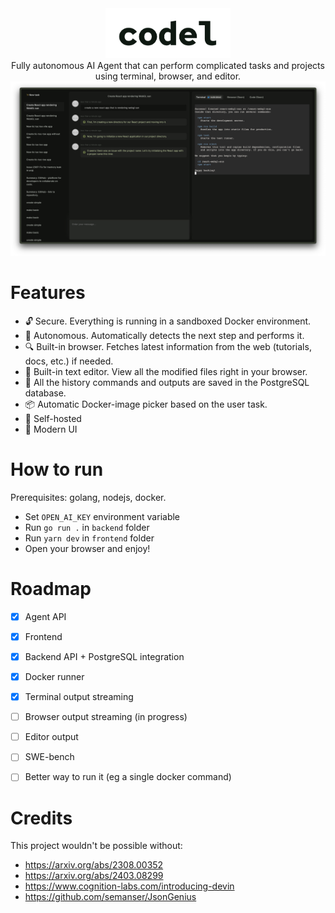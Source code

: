 <div align="center">
  <img src="./.github/logo.png" width="200" />
</div>

<div align="center">Fully autonomous AI Agent that can perform complicated tasks and projects using terminal, browser, and editor.</div>

<img src="./.github/demo.png" />

# Features
- 🔓 Secure. Everything is running in a sandboxed Docker environment.
- 🤖 Autonomous. Automatically detects the next step and performs it.
- 🔍 Built-in browser. Fetches latest information from the web (tutorials, docs, etc.) if needed.
- 📙 Built-in text editor. View all the modified files right in your browser.
- 🧠 All the history commands and outputs are saved in the PostgreSQL database.
- 📦 Automatic Docker-image picker based on the user task.
- 🤳 Self-hosted
- 💅 Modern UI

# How to run
Prerequisites: golang, nodejs, docker.

- Set `OPEN_AI_KEY` environment variable
- Run `go run .` in `backend` folder
- Run `yarn dev` in `frontend` folder
- Open your browser and enjoy!

# Roadmap
- [x] Agent API
- [x] Frontend
- [x] Backend API + PostgreSQL integration
- [x] Docker runner
- [x] Terminal output streaming
- [ ] Browser output streaming (in progress)
- [ ] Editor output
- [ ] SWE-bench
- [ ] Better way to run it (eg a single docker command)



# Credits
This project wouldn't be possible without:
- https://arxiv.org/abs/2308.00352
- https://arxiv.org/abs/2403.08299
- https://www.cognition-labs.com/introducing-devin
- https://github.com/semanser/JsonGenius
